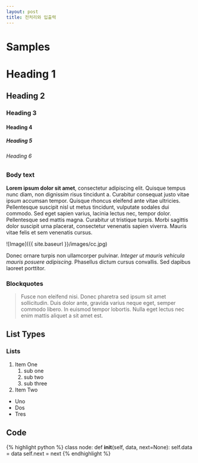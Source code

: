 ```yaml
---
layout: post
title: 전처리와 입출력
---
```


# Samples

# Heading 1

## Heading 2

### Heading 3

#### Heading 4

##### Heading 5

###### Heading 6

### Body text

**Lorem ipsum dolor sit amet**, consectetur adipiscing elit. Quisque tempus nunc diam, non dignissim risus tincidunt a. Curabitur consequat justo vitae ipsum accumsan tempor. Quisque rhoncus eleifend ante vitae ultricies. Pellentesque suscipit nisl ut metus tincidunt, vulputate sodales dui commodo. Sed eget sapien varius, lacinia lectus nec, tempor dolor. Pellentesque sed mattis magna. Curabitur ut tristique turpis. Morbi sagittis dolor suscipit urna placerat, consectetur venenatis sapien viverra. Mauris vitae felis et sem venenatis cursus.


![Image]({{ site.baseurl }}/images/cc.jpg)


Donec ornare turpis non ullamcorper pulvinar. *Integer ut mauris vehicula mauris posuere adipiscing.* Phasellus dictum cursus convallis. Sed dapibus laoreet porttitor.

### Blockquotes

> Fusce non eleifend nisi. Donec pharetra sed ipsum sit amet sollicitudin. Duis dolor ante, gravida varius neque eget, semper commodo libero. In euismod tempor lobortis. Nulla eget lectus nec enim mattis aliquet a sit amet est.

## List Types

### Lists

1. Item One
   1. sub one
   2. sub two
   3. sub three
2. Item Two

* Uno
* Dos
* Tres



## Code

{% highlight python %}
class node:
	def __init__(self, data, next=None):
		self.data = data
		self.next = next
{% endhighlight %}
